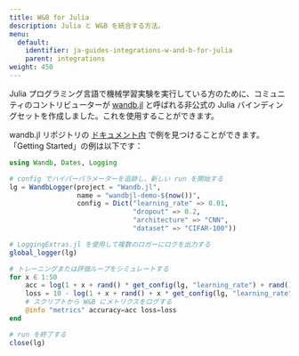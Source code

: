 ```yaml
---
title: W&B for Julia
description: Julia と W&B を統合する方法。
menu:
  default:
    identifier: ja-guides-integrations-w-and-b-for-julia
    parent: integrations
weight: 450
---
```


Julia プログラミング言語で機械学習実験を実行している方のために、コミュニティのコントリビューターが [wandb.jl](https://github.com/avik-pal/Wandb.jl) と呼ばれる非公式の Julia バインディングセットを作成しました。これを使用することができます。

wandb.jl リポジトリの [ドキュメント内](https://github.com/avik-pal/Wandb.jl/tree/main/docs/src/examples) で例を見つけることができます。「Getting Started」の例は以下です：

```julia
using Wandb, Dates, Logging

# config でハイパーパラメーターを追跡し、新しい run を開始する
lg = WandbLogger(project = "Wandb.jl",
                 name = "wandbjl-demo-$(now())",
                 config = Dict("learning_rate" => 0.01,
                               "dropout" => 0.2,
                               "architecture" => "CNN",
                               "dataset" => "CIFAR-100"))

# LoggingExtras.jl を使用して複数のロガーにログを出力する
global_logger(lg)

# トレーニングまたは評価ループをシミュレートする
for x ∈ 1:50
    acc = log(1 + x + rand() * get_config(lg, "learning_rate") + rand() + get_config(lg, "dropout"))
    loss = 10 - log(1 + x + rand() + x * get_config(lg, "learning_rate") + rand() + get_config(lg, "dropout"))
    # スクリプトから W&B にメトリクスをログする
    @info "metrics" accuracy=acc loss=loss
end

# run を終了する
close(lg)
```